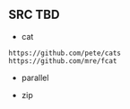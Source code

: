## SRC TBD
- cat
```
https://github.com/pete/cats
https://github.com/mre/fcat
```
- parallel

- zip

